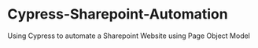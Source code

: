 # Cypress-Sharepoint-Automation
Using Cypress to automate a Sharepoint Website using Page Object Model
